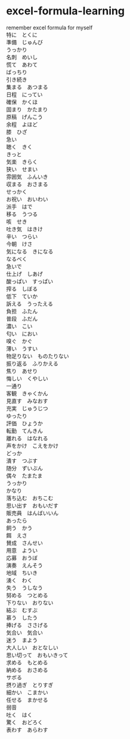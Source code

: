# excel-formula-learning
remember excel formula for myself
</br>
特に　とくに</br> 
準備　じゅんび</br> 
うっかり</br> 
名刺　めいし</br> 
慌て　あわて</br> 
ばっちり</br> 
引き続き</br> 
集まる　あつまる</br> 
日程　にってい</br> 
確保　かくほ</br> 
固まり　かたまり</br> 
原稿　げんこう</br> 
余程　よほど</br> 
膝　ひざ</br> 
急い</br> 
聴く　きく</br> 
きっと</br> 
気楽　きらく</br> 
狭い　せまい</br> 
雰囲気　ふんいき</br> 
収まる　おさまる</br> 
せっかく</br> 
お祝い　おいわい</br> 
派手　はで</br> 
移る　うつる</br> 
咳　せき</br> 
吐き気　はきけ</br> 
辛い　つらい</br> 
今朝　けさ</br> 
気になる　きになる</br> 
なるべく</br> 
急いで</br> 
仕上げ　しあげ</br> 
酸っぱい　すっぱい</br> 
搾る　しぼる</br> 
低下　ていか</br> 
訴える　うったえる</br> 
負担　ふたん</br> 
普段　ふだん</br> 
濃い　こい</br> 
匂い　におい</br> 
嗅ぐ　かぐ</br> 
薄い　うすい</br> 
物足りない　ものたりない</br> 
振り返る　ふりかえる</br> 
焦り　あせり</br> 
悔しい　くやしい</br> 
一通り</br> 
客観　きゃくかん</br> 
見直す　みなおす</br> 
充実　じゅうじつ</br> 
ゆったり</br> 
評価　ひょうか</br> 
転勤　てんきん</br> 
離れる　はなれる</br> 
声をかけ　こえをかけ</br> 
どっか</br> 
潰す　つぶす</br> 
随分　ずいぶん</br> 
偶々　たまたま</br> 
うっかり</br> 
かなり</br> 
落ち込む　おちこむ</br> 
思い出す　おもいだす</br> 
販売員　はんばいいん</br> 
あったら</br> 
飼う　かう</br> 
餌　えさ</br> 
賛成　さんせい</br> 
用意　ようい</br> 
応募　おうぼ</br> 
演奏　えんそう</br> 
地域　ちいき</br> 
湧く　わく</br> 
失う　うしなう</br> 
努める　つとめる</br> 
下りない　おりない</br> 
結ぶ　むすぶ</br> 
慕う　したう</br> 
捧げる　ささげる</br> 
気合い　気合い</br> 
迷う　まよう</br> 
大人しい　おとなしい</br> 
思い切って　おもいきって</br> 
求める　もとめる</br> 
納める　おさめる</br> 
サボる</br> 
摂り過ぎ　とりすぎ</br> 
細かい　こまかい</br> 
任せる　まかせる</br> 
弱音</br> 
吐く　はく</br> 
驚く　おどろく</br> 
表わす　あらわす</br> 
